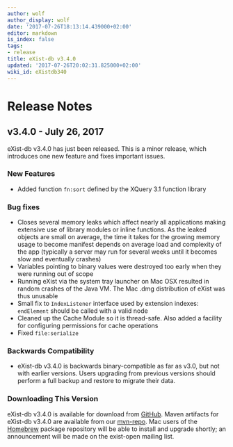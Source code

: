 ```yaml
---
author: wolf
author_display: wolf
date: '2017-07-26T18:13:14.439000+02:00'
editor: markdown
is_index: false
tags:
- release
title: eXist-db v3.4.0
updated: '2017-07-26T20:02:31.825000+02:00'
wiki_id: eXistdb340
---
```


# Release Notes

## v3.4.0 - July 26, 2017

eXist-db v3.4.0 has just been released. This is a minor release, which introduces one new feature and fixes important issues.

### New Features

* Added function `fn:sort` defined by the XQuery 3.1 function library

### Bug fixes

* Closes several memory leaks which affect nearly all applications making extensive use of library modules or inline functions. As the leaked objects are small on average, the time it takes for the growing memory usage to become manifest depends on average load and complexity of the app (typically a server may run for several weeks until it becomes slow and eventually crashes)
* Variables pointing to binary values were destroyed too early when they were running out of scope
* Running eXist via the system tray launcher on Mac OSX resulted in random crashes of the Java VM. The Mac .dmg distribution of eXist was thus unusable
* Small fix to `IndexListener` interface used by extension indexes: `endElement` should be called with a valid node
* Cleaned up the Cache Module so it is thread-safe. Also added a facility for configuring permissions for cache operations
* Fixed `file:serialize`

### Backwards Compatibility

- eXist-db v3.4.0 is backwards binary-compatible as far as v3.0, but not with earlier versions. Users upgrading from previous versions should perform a full backup and restore to migrate their data.


### Downloading This Version

eXist-db v3.4.0 is available for download from [GitHub](https://github.com/eXist-db/exist/releases/tag/eXist-3.4.0). Maven artifacts for eXist-db v3.4.0 are available from our [mvn-repo](https://github.com/eXist-db/mvn-repo). Mac users of the [Homebrew](http://brew.sh) package repository will be able to install and upgrade shortly; an announcement will be made on the exist-open mailing list.
